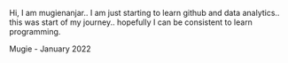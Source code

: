 Hi, I am mugienanjar..
I am just starting to learn github and data analytics..
this was start of my journey.. hopefully I can be consistent to learn programming.

Mugie - January 2022

<!---
mugienanjar/mugienanjar is a ✨ special ✨ repository because its `README.md` (this file) appears on your GitHub profile.
You can click the Preview link to take a look at your changes.
--->
